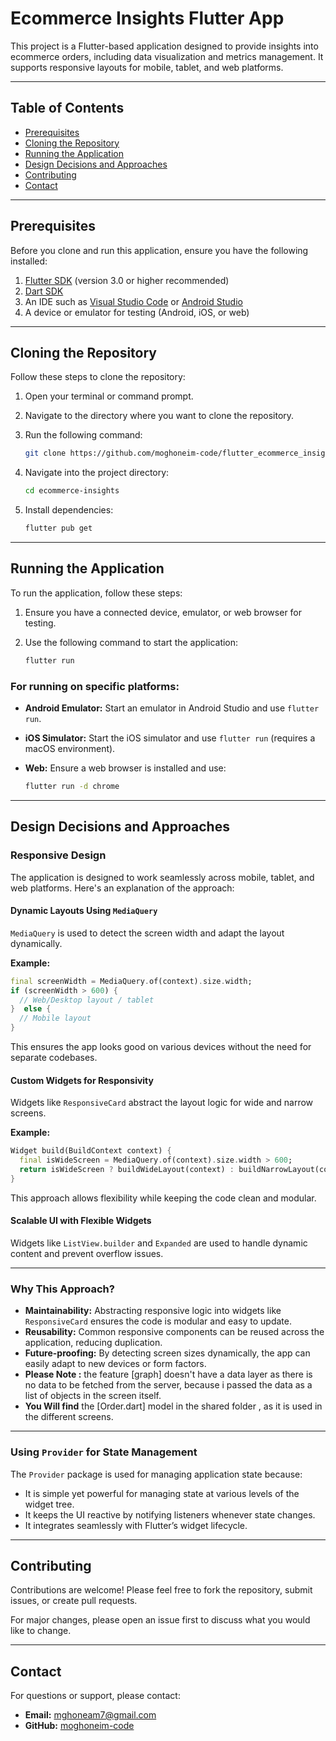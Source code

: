 
# Ecommerce Insights Flutter App

This project is a Flutter-based application designed to provide insights into ecommerce orders, including data visualization and metrics management. It supports responsive layouts for mobile, tablet, and web platforms.

---

## Table of Contents
- [Prerequisites](#prerequisites)
- [Cloning the Repository](#cloning-the-repository)
- [Running the Application](#running-the-application)
- [Design Decisions and Approaches](#design-decisions-and-approaches)
- [Contributing](#contributing)
- [Contact](#contact)

---

## Prerequisites

Before you clone and run this application, ensure you have the following installed:

1. [Flutter SDK](https://flutter.dev/docs/get-started/install) (version 3.0 or higher recommended)
2. [Dart SDK](https://dart.dev/get-dart)
3. An IDE such as [Visual Studio Code](https://code.visualstudio.com/) or [Android Studio](https://developer.android.com/studio)
4. A device or emulator for testing (Android, iOS, or web)

---

## Cloning the Repository

Follow these steps to clone the repository:

1. Open your terminal or command prompt.
2. Navigate to the directory where you want to clone the repository.
3. Run the following command:

   ```bash
   git clone https://github.com/moghoneim-code/flutter_ecommerce_insights.git
   ```

4. Navigate into the project directory:

   ```bash
   cd ecommerce-insights
   ``` 

5. Install dependencies:

   ```bash
   flutter pub get
   ```

---

## Running the Application

To run the application, follow these steps:

1. Ensure you have a connected device, emulator, or web browser for testing.
2. Use the following command to start the application:

   ```bash
   flutter run
   ```

### For running on specific platforms:

- **Android Emulator:** Start an emulator in Android Studio and use `flutter run`.
- **iOS Simulator:** Start the iOS simulator and use `flutter run` (requires a macOS environment).
- **Web:** Ensure a web browser is installed and use:

   ```bash
   flutter run -d chrome
   ```

---

## Design Decisions and Approaches

### Responsive Design

The application is designed to work seamlessly across mobile, tablet, and web platforms. Here's an explanation of the approach:

#### Dynamic Layouts Using `MediaQuery`

`MediaQuery` is used to detect the screen width and adapt the layout dynamically.

**Example:**

```dart
final screenWidth = MediaQuery.of(context).size.width;
if (screenWidth > 600) {
  // Web/Desktop layout / tablet
}  else {
  // Mobile layout
}
```


This ensures the app looks good on various devices without the need for separate codebases.

#### Custom Widgets for Responsivity

Widgets like `ResponsiveCard` abstract the layout logic for wide and narrow screens.

**Example:**

```dart
Widget build(BuildContext context) {
  final isWideScreen = MediaQuery.of(context).size.width > 600;
  return isWideScreen ? buildWideLayout(context) : buildNarrowLayout(context);
}
```

This approach allows flexibility while keeping the code clean and modular.

#### Scalable UI with Flexible Widgets

Widgets like `ListView.builder` and `Expanded` are used to handle dynamic content and prevent overflow issues.

---

### Why This Approach?

- **Maintainability:** Abstracting responsive logic into widgets like `ResponsiveCard` ensures the code is modular and easy to update.
- **Reusability:** Common responsive components can be reused across the application, reducing duplication.
- **Future-proofing:** By detecting screen sizes dynamically, the app can easily adapt to new devices or form factors.
- **Please Note :**  the feature [graph] doesn't have a data layer as there is no data to be fetched from the server, because i passed the data as a list of objects in the screen itself.
- **You Will find** the [Order.dart] model in the shared folder , as it is used in the different screens.

---

### Using `Provider` for State Management

The `Provider` package is used for managing application state because:

- It is simple yet powerful for managing state at various levels of the widget tree.
- It keeps the UI reactive by notifying listeners whenever state changes.
- It integrates seamlessly with Flutter’s widget lifecycle.

---


## Contributing

Contributions are welcome! Please feel free to fork the repository, submit issues, or create pull requests.

For major changes, please open an issue first to discuss what you would like to change.

---

## Contact

For questions or support, please contact:

- **Email:** mghoneam7@gmail.com
- **GitHub:** [moghoneim-code](https://github.com/moghoneim-code)

